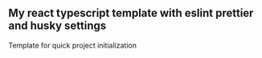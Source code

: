## My react typescript template with eslint prettier and husky settings

Template for quick project initialization

